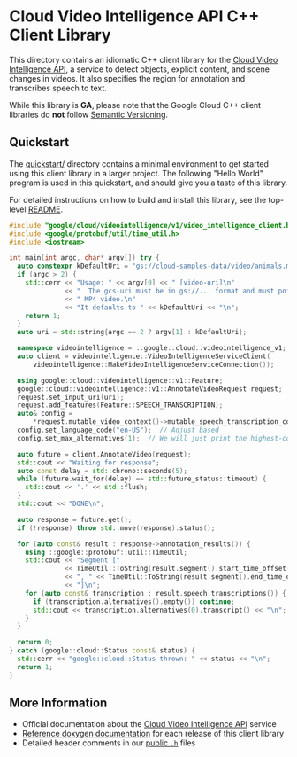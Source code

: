 # Cloud Video Intelligence API C++ Client Library

This directory contains an idiomatic C++ client library for the
[Cloud Video Intelligence API][cloud-service], a service to detect objects,
explicit content, and scene changes in videos. It also specifies the region for
annotation and transcribes speech to text.

While this library is **GA**, please note that the Google Cloud C++ client libraries do **not** follow
[Semantic Versioning](https://semver.org/).

## Quickstart

The [quickstart/](quickstart/README.md) directory contains a minimal environment
to get started using this client library in a larger project. The following
"Hello World" program is used in this quickstart, and should give you a taste of
this library.

For detailed instructions on how to build and install this library, see the
top-level [README](/README.md#building-and-installing).

<!-- inject-quickstart-start -->

```cc
#include "google/cloud/videointelligence/v1/video_intelligence_client.h"
#include <google/protobuf/util/time_util.h>
#include <iostream>

int main(int argc, char* argv[]) try {
  auto constexpr kDefaultUri = "gs://cloud-samples-data/video/animals.mp4";
  if (argc > 2) {
    std::cerr << "Usage: " << argv[0] << " [video-uri]\n"
              << "  The gcs-uri must be in gs://... format and must point to a"
              << " MP4 video.\n"
              << "It defaults to " << kDefaultUri << "\n";
    return 1;
  }
  auto uri = std::string{argc == 2 ? argv[1] : kDefaultUri};

  namespace videointelligence = ::google::cloud::videointelligence_v1;
  auto client = videointelligence::VideoIntelligenceServiceClient(
      videointelligence::MakeVideoIntelligenceServiceConnection());

  using google::cloud::videointelligence::v1::Feature;
  google::cloud::videointelligence::v1::AnnotateVideoRequest request;
  request.set_input_uri(uri);
  request.add_features(Feature::SPEECH_TRANSCRIPTION);
  auto& config =
      *request.mutable_video_context()->mutable_speech_transcription_config();
  config.set_language_code("en-US");  // Adjust based
  config.set_max_alternatives(1);  // We will just print the highest-confidence

  auto future = client.AnnotateVideo(request);
  std::cout << "Waiting for response";
  auto const delay = std::chrono::seconds(5);
  while (future.wait_for(delay) == std::future_status::timeout) {
    std::cout << '.' << std::flush;
  }
  std::cout << "DONE\n";

  auto response = future.get();
  if (!response) throw std::move(response).status();

  for (auto const& result : response->annotation_results()) {
    using ::google::protobuf::util::TimeUtil;
    std::cout << "Segment ["
              << TimeUtil::ToString(result.segment().start_time_offset())
              << ", " << TimeUtil::ToString(result.segment().end_time_offset())
              << "]\n";
    for (auto const& transcription : result.speech_transcriptions()) {
      if (transcription.alternatives().empty()) continue;
      std::cout << transcription.alternatives(0).transcript() << "\n";
    }
  }

  return 0;
} catch (google::cloud::Status const& status) {
  std::cerr << "google::cloud::Status thrown: " << status << "\n";
  return 1;
}
```

<!-- inject-quickstart-end -->

## More Information

- Official documentation about the [Cloud Video Intelligence API][cloud-service-docs] service
- [Reference doxygen documentation][doxygen-link] for each release of this
  client library
- Detailed header comments in our [public `.h`][source-link] files

[cloud-service]: https://cloud.google.com/video-intelligence
[cloud-service-docs]: https://cloud.google.com/video-intelligence/docs
[doxygen-link]: https://cloud.google.com/cpp/docs/reference/videointelligence/latest/
[source-link]: https://github.com/googleapis/google-cloud-cpp/tree/main/google/cloud/videointelligence
